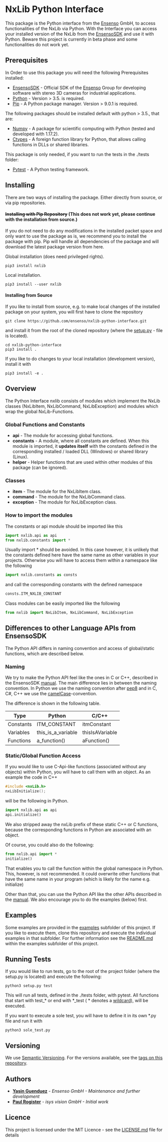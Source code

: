 # NxLib Python Interface

This package is the Python interface from the [Ensenso](https://www.ensenso.com/) GmbH, to access functionalities of the NxLib via Python. With the Interface you can access your installed version of the NxLib from the [EnsensoSDK](https://www.ensenso.com/support/sdk-download/?lang=en) and use it with Python. Beware this project is currently in beta phase and some functionalities do not work yet.

## Prerequisites

In Order to use this package you will need the following Prerequisites installed:
  * [EnsensoSDK](https://www.ensenso.com/support/sdk-download/?lang=en) - Official SDK of the [Ensenso](https://www.ensenso.com/) Group for developing software with stereo 3D cameras for industrial applications.
  * [Python](https://www.python.org/downloads/) - Version > 3.5. is required.
  * [Pip](https://pip.pypa.io/en/stable/installing/) - A Python package manager. Version > 9.0.1 is required.

The following packages should be installed default with python > 3.5., that are:
  * [Numpy](https://numpy.org/) - A package for scientific computing with Python (tested and developed with 1.17.2).
  * [Ctypes](https://docs.python.org/3.5/library/ctypes.html) - A foreign function library for Python, that allows calling functions in DLLs or shared libraries.


This package is only needed, if you want to run the tests in the ./tests folder:
  * [Pytest](https://docs.pytest.org/en/latest/) - A Python testing framework.

## Installing

There are two ways of installing the package. Either directly from source, or via pip repositories.

#### ~~Installing with Pip Repository~~ (This does not work yet, please continue with the installation from source.)
If you do not need to do any modifications in the installed packet space and only want to use the package as is, we recommend you to install the package with pip. Pip will handle all dependencies of the package and will download the latest package version from here.

Global installation (does need privileged rights).
```
pip3 install nxlib
```
Local installation.
```
pip3 install --user nxlib
```

#### Installing from Source
If you like to install from source, e.g. to make local changes of the installed package on your system, you will first have to clone the repository
```
git clone https://github.com/ensenso/nxlib-python-interface.git
```
and install it from the root of the cloned repository (where the [setup.py](setup.py) - file is located).
```
cd nxlib-python-interface
pip3 install .
```

If you like to do changes to your local installation (development version), install it with
```
pip3 install -e .
```

## Overview

The Python Interface nxlib consists of modules which implement the NxLib classes (NxLibItem, NxLibCommand, NxLibException) and modules which wrap the global NxLib-Functions.

### Global Functions and Constants
  * **api** - The module for accessing global functions.
  * **constants** - A module, where all constants are defined. When this module is imported, it **updates itself** with the constants defined in the corresponding installed / loaded DLL (Windows) or shared library (Linux).
  * **helper** - Helper functions that are used within other modules of this package (can be ignored).

### Classes
  * **item** - The module for the NxLibItem class.
  * **command** - The module for the NxLibCommand class.
  * **exception** - The module for NxLibException class.

### How to import the modules
The constants or api module should be imported like this
```python
import nxlib.api as api
from nxlib.constants import *
```
Usually import * should be avoided. In this case however, it is unlikely that the constants defined here have the same name as other variables in your projects. Otherwise you will have to access them within a namespace like the following
```python
import nxlib.constants as consts
```
and call the corresponding constants with the defined namespace
```python
consts.ITM_NXLIB_CONSTANT
```

Class modules can be easily imported like the following
```python
from nxlib import NxLibItem, NxLibCommand, NxLibException
```

## Differences to other Language APIs from EnsensoSDK

The Python API differs in naming convention and access of global/static functions, which are described below.

### Naming
We try to make the Python API feel like the ones in C or C++, described in the EnsensoSDK [manual](https://www.ensenso.com/manual/index.html?nxlib_api.htm).
The main difference lies in between the naming convention. In Python we use the naming convention after [pep8](https://www.python.org/dev/peps/pep-0008/) and in C, C#, C++ we use the [camelCase](https://en.wikipedia.org/wiki/Camel_case)-convention.

The difference is shown in the following table.

| Type      | Python             | C/C++           |
| --------- | ------------------ | --------------- |
| Constants | ITM_CONSTANT | itmConstant |
| Variables | this_is_a_variable | thisIsAVariable |
| Functions | a_function() | aFunction() |

### Static/Global Function Access

If you would like to use C-Api-like functions (associated without any objects) within Python, you will have to call them with an object.
As an example the code in C++
```cpp
#include <nxLib.h>
nxLibInitialize();
```
will be the following in Python.
```python
import nxlib.api as api
api.initialize()
```
We also stripped away the nxLib prefix of these static C++ or C functions, because the corresponding functions in Python are associated with an object.

Of course, you could also do the following:
```python
from nxlib.api import *
initialize()
```
That enables you to call the function within the global namespace in Python. This, however, is not recommended. It could overwrite other functions that have the same name in your program (which is likely for the name e.g. initialize)


Other than that, you can use the Python API like the other APIs described in the [manual](https://www.ensenso.com/manual/). We also encourage you to do the examples (below) first.


## Examples

Some examples are provided in the [examples](./examples) subfolder of this project. 
If you like to execute them, clone this repository and execute the individual examples in that subfolder.
For further information see the [README.md](examples/README.md) within the examples subfolder of this project.

## Running Tests

If you would like to run tests, go to the root of the project folder (where the setup.py is located) and execute the following:
```
python3 setup.py test
```
This will run all tests, defined in the ./tests folder, with pytest. All functions that start with test_* or end with *_test ( * denotes a [wildcard](https://en.wikipedia.org/wiki/Wildcard_character)), will be executed.

If you want to execute a sole test, you will have to define it in its own *.py file and run it with
```
python3 sole_test.py
```

## Versioning

We use [Semantic Versioning](http://semver.org/). For the versions available, see the [tags on this repository](https://github.com/your/project/tags). 

## Authors

* **[Yasin Guenduez](mailto:yasin.guenduez@ensenso.com)** - *Ensenso GmbH - Maintenance and further development*
* **[Paul Rogister](mailto:paul.rogister@isys-vision.de)** - *isys vision GmbH - Initial work*

## Licence

This project is licensed under the MIT Licence - see the [LICENSE.md](LICENSE.md) file for details

